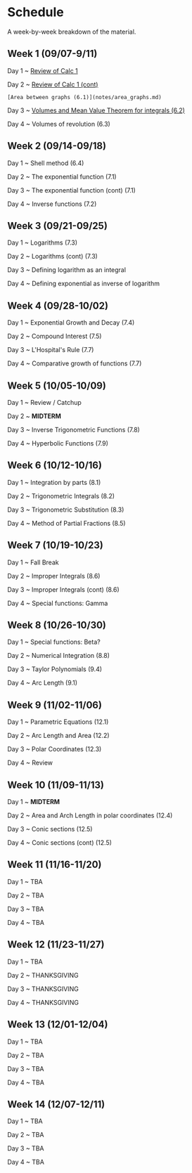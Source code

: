 # Schedule

A week-by-week breakdown of the material.

## Week  1 (09/07-9/11)

Day 1
  ~ [Review of Calc 1](notes/calc1_review.md)

Day 2
  ~ [Review of Calc 1 (cont)](notes/calc1_review.md)

    [Area between graphs (6.1)](notes/area_graphs.md)

Day 3
  ~ [Volumes and Mean Value Theorem for integrals (6.2)](notes/volumes.md)

Day 4
  ~ Volumes of revolution (6.3)

## Week  2 (09/14-09/18)

Day 1
  ~ Shell method (6.4)

Day 2
  ~ The exponential function (7.1)

Day 3
  ~ The exponential function (cont) (7.1)

Day 4
  ~ Inverse functions (7.2)

## Week  3 (09/21-09/25)

Day 1
  ~ Logarithms (7.3)

Day 2
  ~ Logarithms (cont) (7.3)

Day 3
  ~ Defining logarithm as an integral

Day 4
  ~ Defining exponential as inverse of logarithm

## Week  4 (09/28-10/02)

Day 1
  ~ Exponential Growth and Decay (7.4)

Day 2
  ~ Compound Interest (7.5)

Day 3
  ~ L'Hospital's Rule (7.7)

Day 4
  ~ Comparative growth of functions (7.7)

## Week  5 (10/05-10/09)

Day 1
  ~ Review / Catchup

Day 2
  ~ **MIDTERM**

Day 3
  ~ Inverse Trigonometric Functions (7.8)

Day 4
  ~ Hyperbolic Functions (7.9)

## Week  6 (10/12-10/16)

Day 1
  ~ Integration by parts (8.1)

Day 2
  ~ Trigonometric Integrals (8.2)

Day 3
  ~ Trigonometric Substitution (8.3)

Day 4
  ~ Method of Partial Fractions (8.5)

## Week  7 (10/19-10/23)

Day 1
  ~ Fall Break

Day 2
  ~ Improper Integrals (8.6)

Day 3
  ~ Improper Integrals (cont) (8.6)

Day 4
  ~ Special functions: Gamma

## Week  8 (10/26-10/30)

Day 1
  ~ Special functions: Beta?

Day 2
  ~ Numerical Integration (8.8)

Day 3
  ~ Taylor Polynomials (9.4)

Day 4
  ~ Arc Length (9.1)

## Week  9 (11/02-11/06)

Day 1
  ~ Parametric Equations (12.1)

Day 2
  ~ Arc Length and Area (12.2)

Day 3
  ~ Polar Coordinates (12.3)

Day 4
  ~ Review

## Week 10 (11/09-11/13)

Day 1
  ~ **MIDTERM**

Day 2
  ~ Area and Arch Length in polar coordinates (12.4)

Day 3
  ~ Conic sections (12.5)

Day 4
  ~ Conic sections (cont) (12.5)

## Week 11 (11/16-11/20)

Day 1
  ~ TBA

Day 2
  ~ TBA

Day 3
  ~ TBA

Day 4
  ~ TBA


## Week 12 (11/23-11/27)

Day 1
  ~ TBA

Day 2
  ~ THANKSGIVING

Day 3
  ~ THANKSGIVING

Day 4
  ~ THANKSGIVING


## Week 13 (12/01-12/04)

Day 1
  ~ TBA

Day 2
  ~ TBA

Day 3
  ~ TBA

Day 4
  ~ TBA

## Week 14 (12/07-12/11)

Day 1
  ~ TBA

Day 2
  ~ TBA

Day 3
  ~ TBA

Day 4
  ~ TBA
